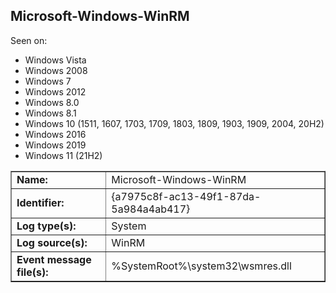 ## Microsoft-Windows-WinRM

Seen on:
* Windows Vista
* Windows 2008
* Windows 7
* Windows 2012
* Windows 8.0
* Windows 8.1
* Windows 10 (1511, 1607, 1703, 1709, 1803, 1809, 1903, 1909, 2004, 20H2)
* Windows 2016
* Windows 2019
* Windows 11 (21H2)

<table border="1" class="docutils">
  <tbody>
    <tr>
      <td><b>Name:</b></td>
      <td>Microsoft-Windows-WinRM</td>
    </tr>
    <tr>
      <td><b>Identifier:</b></td>
      <td>{a7975c8f-ac13-49f1-87da-5a984a4ab417}</td>
    </tr>
    <tr>
      <td><b>Log type(s):</b></td>
      <td>System</td>
    </tr>
    <tr>
      <td><b>Log source(s):</b></td>
      <td>WinRM</td>
    </tr>
    <tr>
      <td><b>Event message file(s):</b></td>
      <td>%SystemRoot%\system32\wsmres.dll</td>
    </tr>
  </tbody>
</table>

&nbsp;

